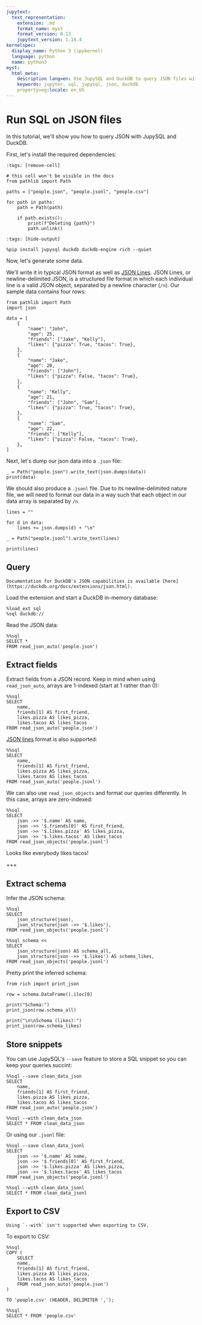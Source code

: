 ```yaml
---
jupytext:
  text_representation:
    extension: .md
    format_name: myst
    format_version: 0.13
    jupytext_version: 1.14.4
kernelspec:
  display_name: Python 3 (ipykernel)
  language: python
  name: python3
myst:
  html_meta:
    description lang=en: Use JupySQL and DuckDB to query JSON files with SQL
    keywords: jupyter, sql, jupysql, json, duckdb
    property=og:locale: en_US
---
```


# Run SQL on JSON files

In this tutorial, we'll show you how to query JSON with JupySQL and DuckDB.


First, let's install the required dependencies:

```{code-cell} ipython3
:tags: [remove-cell]

# this cell won't be visible in the docs
from pathlib import Path

paths = ["people.json", "people.jsonl", "people.csv"]

for path in paths:
    path = Path(path)

    if path.exists():
        print(f"Deleting {path}")
        path.unlink()
```

```{code-cell} ipython3
:tags: [hide-output]

%pip install jupysql duckdb duckdb-engine rich --quiet
```

Now, let's generate some data.

We'll write it in typical JSON format as well as [JSON Lines](https://jsonlines.org/). JSON Lines, or newline-delimited JSON, is a structured file format in which each individual line is a valid JSON object, separated by a newline character (`/n`). Our sample data contains four rows:

```{code-cell} ipython3
from pathlib import Path
import json

data = [
    {
        "name": "John",
        "age": 25,
        "friends": ["Jake", "Kelly"],
        "likes": {"pizza": True, "tacos": True},
    },
    {
        "name": "Jake",
        "age": 20,
        "friends": ["John"],
        "likes": {"pizza": False, "tacos": True},
    },
    {
        "name": "Kelly",
        "age": 21,
        "friends": ["John", "Sam"],
        "likes": {"pizza": True, "tacos": True},
    },
    {
        "name": "Sam",
        "age": 22,
        "friends": ["Kelly"],
        "likes": {"pizza": False, "tacos": True},
    },
]
```

Next, let's dump our json data into a `.json` file:

```{code-cell} ipython3
_ = Path("people.json").write_text(json.dumps(data))
print(data)
```

We should also produce a `.jsonl` file. Due to its newline-delimited nature file, we will need to format our data in a way such that each object in our data array is separated by `/n`.

```{code-cell} ipython3
lines = ""

for d in data:
    lines += json.dumps(d) + "\n"

_ = Path("people.jsonl").write_text(lines)
```

```{code-cell} ipython3
print(lines)
```

## Query

```{note}
Documentation for DuckDB's JSON capabilities is available [here](https://duckdb.org/docs/extensions/json.html).
```

Load the extension and start a DuckDB in-memory database:

```{code-cell} ipython3
%load_ext sql
%sql duckdb://
```

Read the JSON data:

```{code-cell} ipython3
%%sql
SELECT *
FROM read_json_auto('people.json')
```

## Extract fields

Extract fields from a JSON record. Keep in mind when using `read_json_auto`, arrays are 1-indexed (start at 1 rather than 0):

```{code-cell} ipython3
%%sql
SELECT 
    name, 
    friends[1] AS first_friend, 
    likes.pizza AS likes_pizza, 
    likes.tacos AS likes_tacos
FROM read_json_auto('people.json')
```

[JSON lines](https://jsonlines.org/) format is also supported:

```{code-cell} ipython3
%%sql
SELECT 
    name, 
    friends[1] AS first_friend, 
    likes.pizza AS likes_pizza, 
    likes.tacos AS likes_tacos
FROM read_json_auto('people.jsonl')
```

We can also use `read_json_objects` and format our queries differently. In this case, arrays are zero-indexed:

```{code-cell} ipython3
%%sql
SELECT
    json ->> '$.name' AS name,
    json ->> '$.friends[0]' AS first_friend,
    json ->> '$.likes.pizza' AS likes_pizza,
    json ->> '$.likes.tacos' AS likes_tacos
FROM read_json_objects('people.jsonl')
```

Looks like everybody likes tacos!

+++

## Extract schema

Infer the JSON schema:

```{code-cell} ipython3
%%sql
SELECT
    json_structure(json),
    json_structure(json ->> '$.likes'),
FROM read_json_objects('people.jsonl')
```

```{code-cell} ipython3
%%sql schema <<
SELECT
    json_structure(json) AS schema_all,
    json_structure(json ->> '$.likes') AS schema_likes,
FROM read_json_objects('people.jsonl')
```

Pretty print the inferred schema:

```{code-cell} ipython3
from rich import print_json

row = schema.DataFrame().iloc[0]

print("Schema:")
print_json(row.schema_all)

print("\n\nSchema (likes):")
print_json(row.schema_likes)
```

## Store snippets

You can use JupySQL's `--save` feature to store a SQL snippet so you can keep your queries succint:

```{code-cell} ipython3
%%sql --save clean_data_json
SELECT 
    name, 
    friends[1] AS first_friend, 
    likes.pizza AS likes_pizza, 
    likes.tacos AS likes_tacos
FROM read_json_auto('people.json')
```

```{code-cell} ipython3
%%sql --with clean_data_json
SELECT * FROM clean_data_json
```

Or using our `.jsonl` file:

```{code-cell} ipython3
%%sql --save clean_data_jsonl
SELECT 
    json ->> '$.name' AS name,
    json ->> '$.friends[0]' AS first_friend,
    json ->> '$.likes.pizza' AS likes_pizza,
    json ->> '$.likes.tacos' AS likes_tacos
FROM read_json_objects('people.jsonl')
```

```{code-cell} ipython3
%%sql --with clean_data_jsonl
SELECT * FROM clean_data_jsonl
```

## Export to CSV

```{note}
Using `--with` isn't supported when exporting to CSV.
```

To export to CSV:

```{code-cell} ipython3
%%sql
COPY (
    SELECT 
    name, 
    friends[1] AS first_friend, 
    likes.pizza AS likes_pizza, 
    likes.tacos AS likes_tacos
    FROM read_json_auto('people.json')
)

TO 'people.csv' (HEADER, DELIMITER ',');
```

```{code-cell} ipython3
%%sql
SELECT * FROM 'people.csv'
```

